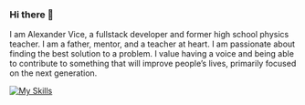 ### Hi there 👋

I am Alexander Vice, a fullstack developer and former high school physics teacher. I am a father, mentor, and a teacher at heart. I am passionate about finding the best solution to a problem. I value having a voice and being able to contribute to something that will improve people’s lives, primarily focused on the next generation.

[![My Skills](https://skillicons.dev/icons?i=js,html,css,mongodb,express,react,nodejs,py,flask,mysql,bootstrap,github,aws,vscode,postman,git,matlab,arduino&perline=9)](https://skillicons.dev)

<!--
**alexandervice/alexandervice** is a ✨ _special_ ✨ repository because its `README.md` (this file) appears on your GitHub profile.

Here are some ideas to get you started:

- 🔭 I’m currently working on ...
- 🌱 I’m currently learning ...
- 👯 I’m looking to collaborate on ...
- 🤔 I’m looking for help with ...
- 💬 Ask me about ...
- 📫 How to reach me: ...
- 😄 Pronouns: ...
- ⚡ Fun fact: ...
-->
